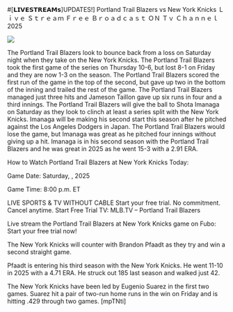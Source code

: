 #[𝗟𝗜𝗩𝗘𝗦𝗧𝗥𝗘𝗔𝗠𝘀]UPDATES!] Portland Trail Blazers vs New York Knicks Ｌｉｖｅ Ｓｔｒｅａｍ Ｆｒｅｅ Ｂｒｏａｄｃａｓｔ ＯＮ Ｔｖ Ｃｈａｎｎｅｌ  2025  
  
  
[![](https://i.imgur.com/qSNzIqt.png)](https://movie.rssnews.media/lYEwwNal.php)  
  
The Portland Trail Blazers look to bounce back from a loss on Saturday night when they take on the New York Knicks. The Portland Trail Blazers took the first game of the series on Thursday 10-6, but lost 8-1 on Friday and they are now 1-3 on the season. The Portland Trail Blazers scored the first run of the game in the top of the second, but gave up two in the bottom of the inning and trailed the rest of the game. The Portland Trail Blazers managed just three hits and Jameson Taillon gave up six runs in four and a third innings. The Portland Trail Blazers will give the ball to Shota Imanaga on Saturday as they look to clinch at least a series split with the New York Knicks. Imanaga will be making his second start this season after he pitched against the Los Angeles Dodgers in Japan. The Portland Trail Blazers would lose the game, but Imanaga was great as he pitched four innings without giving up a hit. Imanaga is in his second season with the Portland Trail Blazers and he was great in 2025 as he went 15-3 with a 2.91 ERA.

How to Watch Portland Trail Blazers at New York Knicks Today:

Game Date: Saturday, , 2025

Game Time: 8:00 p.m. ET

LIVE SPORTS & TV WITHOUT CABLE
Start your free trial. No commitment. Cancel anytime.
Start Free Trial
TV: MLB.TV – Portland Trail Blazers

Live stream the Portland Trail Blazers at New York Knicks game on Fubo: Start your free trial now!

The New York Knicks will counter with Brandon Pfaadt as they try and win a second straight game.

Pfaadt is entering his third season with the New York Knicks. He went 11-10 in 2025 with a 4.71 ERA. He struck out 185 last season and walked just 42.

The New York Knicks have been led by Eugenio Suarez in the first two games. Suarez hit a pair of two-run home runs in the win on Friday and is hitting .429 through two games. [mpTNti]